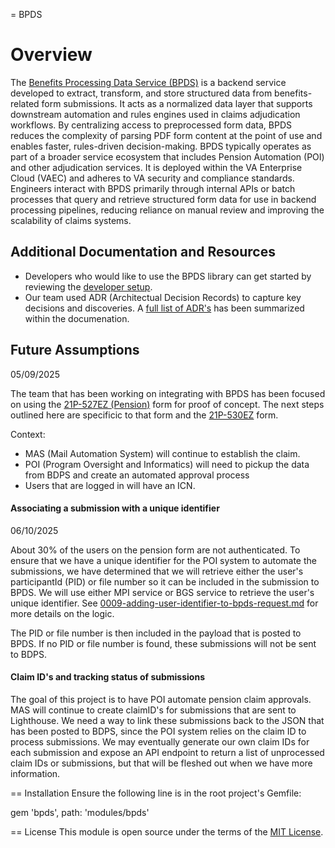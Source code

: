 = BPDS
# Overview
The [Benefits Processing Data Service (BPDS)](https://department.va.gov/privacy/wp-content/uploads/sites/5/2024/09/FY24BenefitsProcessingDataServiceBPDSPIA_508.pdf) is a backend service developed to extract, transform, and store structured data from benefits-related form submissions. It acts as a normalized data layer that supports downstream automation and rules engines used in claims adjudication workflows. By centralizing access to preprocessed form data, BPDS reduces the complexity of parsing PDF form content at the point of use and enables faster, rules-driven decision-making.
BPDS typically operates as part of a broader service ecosystem that includes Pension Automation (POI) and other adjudication services. It is deployed within the VA Enterprise Cloud (VAEC) and adheres to VA security and compliance standards. Engineers interact with BPDS primarily through internal APIs or batch processes that query and retrieve structured form data for use in backend processing pipelines, reducing reliance on manual review and improving the scalability of claims systems.

## Additional Documentation and Resources
- Developers who would like to use the BPDS library can get started by reviewing the [developer setup](documentation/README.md#developer-setup).
- Our team used ADR (Architectual Decision Records) to capture key decisions and discoveries.  A [full list of ADR's](documentation/README.md#list-of-architectual-decisions) has been summarized within the documenation.



## Future Assumptions
05/09/2025

The team that has been working on integrating with BPDS has been focused on using the [21P-527EZ (Pension)](https://www.va.gov/pension/apply-for-veteran-pension-form-21p-527ez/introduction) form for proof of concept.  The next steps outlined here are specificic to that form and the [21P-530EZ](https://www.va.gov/burials-memorials/veterans-burial-allowance/apply-for-allowance-form-21p-530ez/introduction) form.

Context:
- MAS (Mail Automation System) will continue to establish the claim.
- POI (Program Oversight and Informatics) will need to pickup the data from BDPS and create an automated approval process
- Users that are logged in will have an ICN.

#### Associating a submission with a unique identifier
06/10/2025

About 30% of the users on the pension form are not authenticated.  To ensure that we have a unique identifier for the POI system to automate the submissions, we have determined that we will retrieve either the user's participantId (PID) or file number so it can be included in the submission to BPDS.
We will use either MPI service or BGS service to retrieve the user's unique identifier.  See [0009-adding-user-identifier-to-bpds-request.md](documentation/adr/0009-adding-user-identifier-to-bpds-request.md) for more details on the logic.

The PID or file number is then included in the payload that is posted to BPDS.  If no PID or file number is found, these submissions will not be sent to BDPS.

#### Claim ID's and tracking status of submissions
The goal of this project is to have POI automate pension claim approvals.  MAS will continue to create claimID's for submissions that are sent to Lighthouse.  We need a way to link these submissions back to the JSON that has been posted to BDPS, since the POI system relies on the claim ID to process submissions.
We may eventually generate our own claim IDs for each submission and expose an API endpoint to return a list of unprocessed claim IDs or submissions, but that will be fleshed out when we have more information.

== Installation
Ensure the following line is in the root project's Gemfile:

  gem 'bpds', path: 'modules/bpds'

== License
This module is open source under the terms of the [MIT License](https://opensource.org/licenses/MIT).
